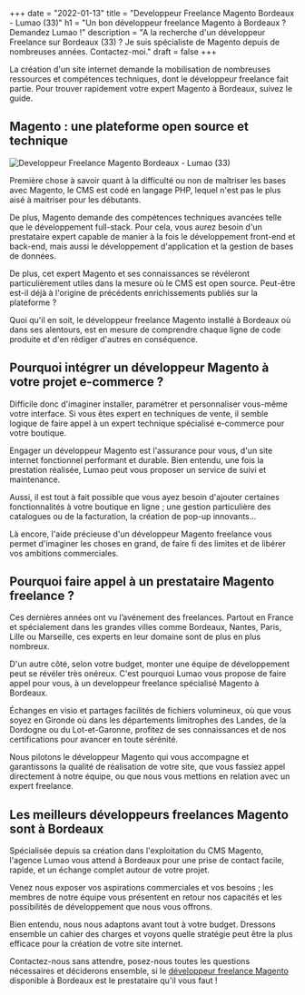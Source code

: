 +++
date = "2022-01-13"
title = "Developpeur Freelance Magento Bordeaux - Lumao (33)"
h1 = "Un bon développeur freelance Magento à Bordeaux ? Demandez Lumao !"
description = "A la recherche d'un développeur Freelance sur Bordeaux (33) ? Je suis spécialiste de Magento depuis de nombreuses années. Contactez-moi."
draft = false
+++

La création d'un site internet demande la mobilisation de nombreuses ressources et compétences techniques, dont le développeur freelance fait partie. Pour trouver rapidement votre expert Magento à Bordeaux, suivez le guide.

## Magento : une plateforme open source et technique

<img class="animate zoomIn margin-auto" src="/images/ville/bordeaux.png" alt="Developpeur Freelance Magento Bordeaux - Lumao (33)" />

Première chose à savoir quant à la difficulté ou non de maîtriser les bases avec Magento, le CMS est codé en langage PHP, lequel n'est pas le plus aisé à maitriser pour les débutants.

De plus, Magento demande des compétences techniques avancées telle que le développement full-stack. Pour cela, vous aurez besoin d'un prestataire expert capable de manier à la fois le développement front-end et back-end, mais aussi le développement d'application et la gestion de bases de données.

De plus, cet expert Magento et ses connaissances se révéleront particulièrement utiles dans la mesure où le CMS est open source. Peut-être est-il déjà à l'origine de précédents enrichissements publiés sur la plateforme ?

Quoi qu'il en soit, le développeur freelance Magento installé à Bordeaux où dans ses alentours, est en mesure de comprendre chaque ligne de code produite et d'en rédiger d'autres en conséquence.

## Pourquoi intégrer un développeur Magento à votre projet e-commerce ?

Difficile donc d'imaginer installer, paramétrer et personnaliser vous-même votre interface. Si vous êtes expert en techniques de vente, il semble logique de faire appel à un expert technique spécialisé e-commerce pour votre boutique.

Engager un développeur Magento est l'assurance pour vous, d'un site internet fonctionnel performant et durable. Bien entendu, une fois la prestation réalisée, Lumao peut vous proposer un service de suivi et maintenance.

Aussi, il est tout à fait possible que vous ayez besoin d'ajouter certaines fonctionnalités à votre boutique en ligne ; une gestion particulière des catalogues ou de la facturation, la création de pop-up innovants...

Là encore, l'aide précieuse d'un développeur Magento freelance vous permet d'imaginer les choses en grand, de faire fi des limites et de libérer vos ambitions commerciales.

## Pourquoi faire appel à un prestataire Magento freelance ?

Ces dernières années ont vu l’avénement des freelances. Partout en France et spécialement dans les grandes villes comme Bordeaux, Nantes, Paris, Lille ou Marseille, ces experts en leur domaine sont de plus en plus nombreux.

D'un autre côté, selon votre budget, monter une équipe de développement peut se révéler très onéreux. C'est pourquoi Lumao vous propose de faire appel pour vous, à un developpeur freelance spécialisé Magento à Bordeaux.

Échanges en visio et partages facilités de fichiers volumineux, où que vous soyez en Gironde où dans les départements limitrophes des Landes, de la Dordogne ou du Lot-et-Garonne, profitez de ses connaissances et de nos certifications pour avancer en toute sérénité.

Nous pilotons le développeur Magento qui vous accompagne et garantissons la qualité de réalisation de votre site, que vous fassiez appel directement à notre équipe, ou que nous vous mettions en relation avec un expert freelance.

## Les meilleurs développeurs freelances Magento sont à Bordeaux

Spécialisée depuis sa création dans l'exploitation du CMS Magento, l'agence Lumao vous attend à Bordeaux pour une prise de contact facile, rapide, et un échange complet autour de votre projet.

Venez nous exposer vos aspirations commerciales et vos besoins ; les membres de notre équipe vous présentent en retour nos capacités et les possibilités de développement que nous vous offrons.

Bien entendu, nous nous adaptons avant tout à votre budget. Dressons ensemble un cahier des charges et voyons quelle stratégie peut être la plus efficace pour la création de votre site internet.

Contactez-nous sans attendre, posez-nous toutes les questions nécessaires et déciderons ensemble, si le [développeur freelance Magento](/ecommerce/cms/magento/freelance/) disponible à Bordeaux est le prestataire qu'il vous faut !

